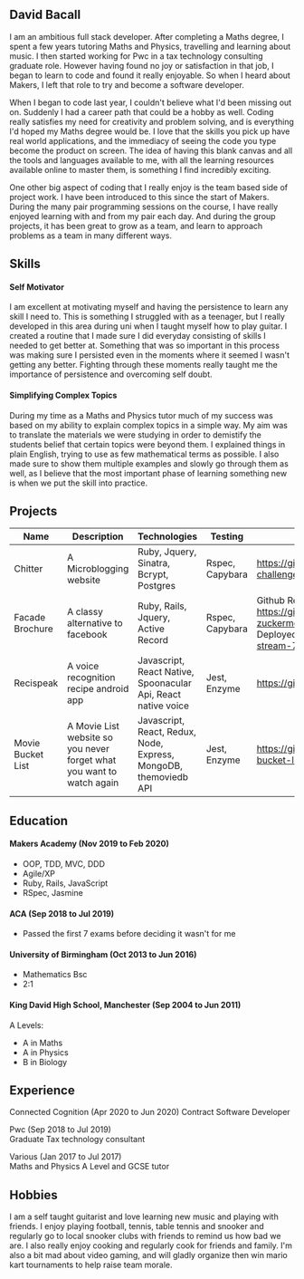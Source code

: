 ## David Bacall

I am an ambitious full stack developer. After completing a Maths degree, I spent a few years tutoring Maths and Physics, travelling and learning about music. I then started working for Pwc in a tax technology consulting graduate role. However having found no joy or satisfaction in that job, I began to learn to code and found it really enjoyable. So when I heard about Makers, I left that role to try and become a software developer.

When I began to code last year, I couldn't believe what I'd been missing out on. Suddenly I had a career path that could be a hobby as well. Coding really satisfies my need for creativity and problem solving, and is everything I'd hoped my Maths degree would be. I love that the skills you pick up have real world applications, and the immediacy of seeing the code you type become the product on screen. The idea of having this blank canvas and all the tools and languages available to me, with all the learning resources available online to master them, is something I find incredibly exciting.

One other big aspect of coding that I really enjoy is the team based side of project work. I have been introduced to this since the start of Makers. During the many pair programming sessions on the course, I have really enjoyed learning with and from my pair each day. And during the group projects, it has been great to grow as a team, and learn to approach problems as a team in many different ways.

## Skills

#### Self Motivator

I am excellent at motivating myself and having the persistence to learn any skill I need to. This is something I struggled with as a teenager, but I really developed in this area during uni when I taught myself how to play guitar. I created a routine that I made sure I did everyday consisting of skills I needed to get better at. Something that was so important in this process was making sure I persisted even in the moments where it seemed I wasn't getting any better. Fighting through these moments really taught me the importance of persistence and overcoming self doubt.

#### Simplifying Complex Topics

During my time as a Maths and Physics tutor much of my success was based on my ability to explain complex topics in a simple way. My aim was to translate the materials we were studying in order to demistify the students belief that certain topics were beyond them. I explained things in plain English, trying to use as few mathematical terms as possible. I also made sure to show them multiple examples and slowly go through them as well, as I believe that the most important phase of learning something new is when we put the skill into practice.

## Projects

| Name | Description | Technologies | Testing | Link |
| ---- | ----------- | ------------ | ------- | ---- |
| Chitter | A Microblogging website | Ruby, Jquery, Sinatra, Bcrypt, Postgres | Rspec, Capybara | https://github.com/dbacall/chitter-challenge | 
| Facade Brochure | A classy alternative to facebook | Ruby, Rails, Jquery, Active Record | Rspec, Capybara | Github Repo - https://github.com/EManifold/acebook-zuckermen <br> Deployed website - https://intense-stream-74805.herokuapp.com/ |
| Recispeak | A voice recognition recipe android app | Javascript, React Native, Spoonacular Api, React native voice | Jest, Enzyme | https://github.com/dbacall/Recispeak |
| Movie Bucket List | A Movie List website so you never forget what you want to watch again | Javascript, React, Redux, Node, Express, MongoDB, themoviedb API | Jest, Enzyme | https://github.com/dbacall/movie-bucket-list |

## Education

#### Makers Academy (Nov 2019 to Feb 2020)

- OOP, TDD, MVC, DDD
- Agile/XP
- Ruby, Rails, JavaScript
- RSpec, Jasmine

#### ACA (Sep 2018 to Jul 2019)

- Passed the first 7 exams before deciding it wasn't for me

#### University of Birmingham (Oct 2013 to Jun 2016)

- Mathematics Bsc
- 2:1

#### King David High School, Manchester (Sep 2004 to Jun 2011)

A Levels:  
- A in Maths
- A in Physics
- B in Biology

## Experience

Connected Cognition (Apr 2020 to Jun 2020)
Contract Software Developer

Pwc (Sep 2018 to Jul 2019)    
Graduate Tax technology consultant 

Various (Jan 2017 to Jul 2017)  
Maths and Physics A Level and GCSE tutor

## Hobbies

I am a self taught guitarist and love learning new music and playing with friends. I enjoy playing football, tennis, table tennis and snooker and regularly go to local snooker clubs with friends to remind us how bad we are. I also really enjoy cooking and regularly cook for friends and family. I'm also a bit mad about video gaming, and will gladly organize then win mario kart tournaments to help raise team morale.
